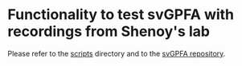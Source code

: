 # Functionality to test svGPFA with recordings from Shenoy's lab

Please refer to the [scripts](scripts) directory and to the [svGPFA repository](https://github.com/joacorapela/svGPFA).
